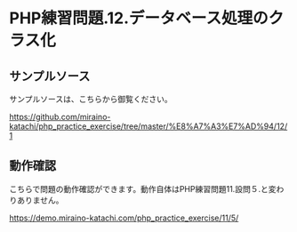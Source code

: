 # PHP練習問題.12.データベース処理のクラス化

## サンプルソース

サンプルソースは、こちらから御覧ください。

https://github.com/miraino-katachi/php_practice_exercise/tree/master/%E8%A7%A3%E7%AD%94/12/1

## 動作確認
こちらで問題の動作確認ができます。動作自体はPHP練習問題11.設問５.と変わりありません。

https://demo.miraino-katachi.com/php_practice_exercise/11/5/
